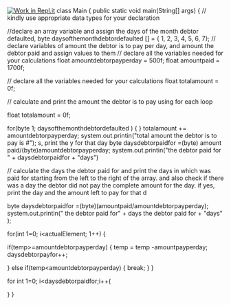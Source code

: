 [![Work in Repl.it](https://classroom.github.com/assets/work-in-replit-14baed9a392b3a25080506f3b7b6d57f295ec2978f6f33ec97e36a161684cbe9.svg)](https://classroom.github.com/online_ide?assignment_repo_id=3279880&assignment_repo_type=AssignmentRepo)
class Main {
  public static void main(String[] args) {
   // kindly use appropriate data types for your declaration
   
   //declare an array variable and assign the days of the month debtor defaulted,
   byte daysofthemonthdebtordefaulted [] = { 1, 2, 3, 4, 5, 6, 7};
   // declare variables of amount the debtor is to pay per day, and amount the debtor paid and assign values to them
   // declare all the variables needed for your calculations
       float amountdebtorpayperday = 500f;
       float amountpaid = 1700f;
   
   
   // declare all the variables needed for your calculations 
   float totalamount = 0f;
   
   // calculate and print the amount the debtor is to pay using for each loop
  
   float totalamount = 0f;
  
   for(byte 1; daysofthemonthdebtordefaulted ) {
   }
   totalamount += amountdebtorpayperday;
  system.out.printin("total amount the debtor is to pay is #");
  s, print the y for that day 
   byte daysdebtorpaidfor =(byte) amount paid/(byte)amountdebtorpayperday;
   system.out.printin("the debtor paid for " + daysdebtorpaidfor + "days")
    
   // calculate the days the debtor paid for and print the days in which was paid for starting from the left to the right of the array. and also check if there was a day the debtor did not pay the complete amount for the day. if yes, print the day and the amount left to pay for that d

byte daysdebtorpaidfor =(byte)(amountpaid/amountdebtorpayperday);
system.out.printin(" the debtor paid for" + days the debtor paid for + "days" );

for(int 1=0; i<actualElement; 1++) {
  
  if(temp>=amountdebtorpayperday) {
   temp = temp -amountpayperday;
   daysdebtorpayfor++;
   
  }
  else if(temp<amountdebtorpayperday) {
    break;
  }
}

for int 1=0; i<daysdebtorpaidfor;i++{
  
} 
}
